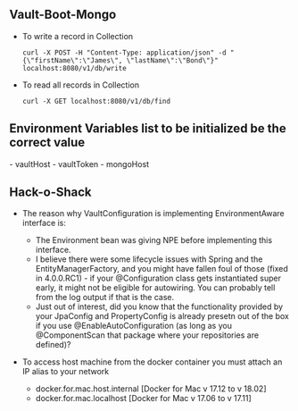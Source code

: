 <h2>Vault-Boot-Mongo</h2>

- To write a record in Collection
  ```
  curl -X POST -H "Content-Type: application/json" -d "{\"firstName\":\"James\", \"lastName\":\"Bond\"}" localhost:8080/v1/db/write
  ```

- To read all records in Collection
  ```
  curl -X GET localhost:8080/v1/db/find
  ```

<h2>Environment Variables list to be initialized be the correct value</h2>
- vaultHost
- vaultToken
- mongoHost    
  
<h2>Hack-o-Shack</h2>

- The reason why VaultConfiguration is implementing EnvironmentAware interface is:
  - The Environment bean was giving NPE before implementing this interface.  
  - I believe there were some lifecycle issues with Spring and the EntityManagerFactory, and you might have fallen foul of those (fixed in 4.0.0.RC1) - if your @Configuration class gets instantiated super early, it might not be eligible for autowiring. You can probably tell from the log output if that is the case.
  - Just out of interest, did you know that the functionality provided by your JpaConfig and PropertyConfig is already presetn out of the box if you use @EnableAutoConfiguration (as long as you @ComponentScan that package where your repositories are defined)? 
  
- To access host machine from the docker container you must attach an IP alias to your network 
  - docker.for.mac.host.internal  [Docker for Mac v 17.12 to v 18.02]
  - docker.for.mac.localhost  [Docker for Mac v 17.06 to v 17.11]
